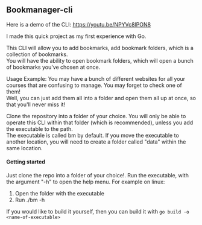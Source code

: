 ## Bookmanager-cli

Here is a demo of the CLI: https://youtu.be/NPYVc8lPON8

I made this quick project as my first experience with Go.  

This CLI will allow you to add bookmarks, add bookmark folders, which is a collection of bookmarks.  
You will have the ability to open bookmark folders, which will open a bunch of bookmarks you've chosen at once.  

Usage Example: You may have a bunch of different websites for all your courses that are confusing to manage. You may forget to check one of them!  
Well, you can just add them all into a folder and open them all up at once, so that you'll never miss it!  

Clone the repository into a folder of your choice. You will only be able to operate this CLI within that folder (which is recommended), unless you add the executable to the path.  
The executable is called bm by default. If you move the executable to another location, you will need to create a folder called "data" within the same location.

#### Getting started
Just clone the repo into a folder of your choice!. Run the executable, with the argument "-h" to open the help menu. For example on linux:  
1. Open the folder with the executable  
2. Run ./bm -h  

If you would like to build it yourself, then you can build it with
```go build -o <name-of-executable>```
